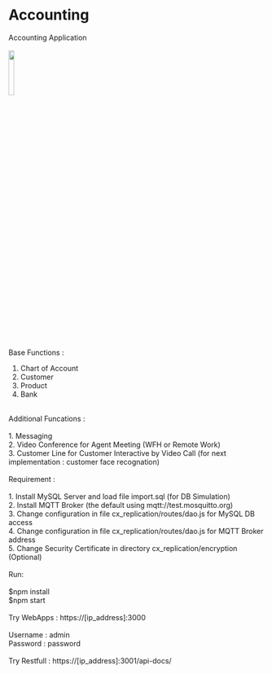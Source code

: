 # Accounting
Accounting Application <br />
<br />
<img src="https://user-images.githubusercontent.com/15040338/80907470-afcc1680-8d41-11ea-8750-1af9fe9144e2.jpg" width="15%"></img> 
<br />
Base Functions : <br />
1. Chart of Account <br />
2. Customer <br />
3. Product <br />
4. Bank <br />
<br />
Additional Funcations : <br />
<br />
1. Messaging <br />
2. Video Conference for Agent Meeting (WFH or Remote Work) <br />
3. Customer Line for Customer Interactive by Video Call (for next implementation : customer face recognation) <br />
<br />
Requirement : <br />
<br />
1. Install MySQL Server and load file import.sql (for DB Simulation) <br />
2. Install MQTT Broker (the default using mqtt://test.mosquitto.org) <br />
3. Change configuration in file cx_replication/routes/dao.js for MySQL DB access <br />
4. Change configuration in file cx_replication/routes/dao.js for MQTT Broker address <br />
5. Change Security Certificate in directory cx_replication/encryption (Optional) <br />
<br />
Run: <br />
<br />
  $npm install <br />
  $npm start <br />
<br />
Try WebApps : https://[ip_address]:3000 <br />
<br />
Username : admin <br />
Password : password <br />
<br />
Try Restfull : https://[ip_address]:3001/api-docs/ <br />
<br />

